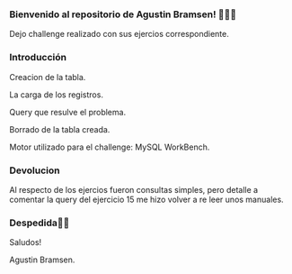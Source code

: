 ### Bienvenido al repositorio de Agustin Bramsen! 👨🏼‍💻

Dejo challenge realizado con sus ejercios correspondiente.

### Introducción
Creacion de la tabla.

La carga de los registros.

Query que resulve el problema.

Borrado de la tabla creada.

Motor utilizado para el challenge: MySQL WorkBench.

### Devolucion
Al respecto de los ejercios fueron consultas simples, pero detalle a comentar la query del ejercicio 15 me hizo volver a re leer unos manuales.

### Despedida👏🏼
Saludos!

Agustin Bramsen.
